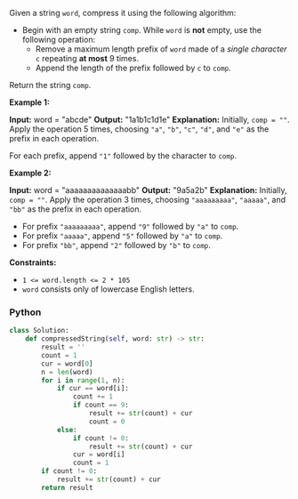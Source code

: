 Given a string  `word`, compress it using the following algorithm:

- Begin with an empty string  `comp`. While  `word`  is  **not**  empty, use the following operation:
    - Remove a maximum length prefix of  `word`  made of a  _single character_  `c`  repeating  **at most**  9 times.
    - Append the length of the prefix followed by  `c`  to  `comp`.

Return the string  `comp`.

**Example 1:**

**Input:**  word = "abcde"
**Output:**  "1a1b1c1d1e"
**Explanation:**
Initially,  `comp = ""`. Apply the operation 5 times, choosing  `"a"`,  `"b"`,  `"c"`,  `"d"`, and  `"e"`  as the prefix
in each operation.

For each prefix, append  `"1"`  followed by the character to  `comp`.

**Example 2:**

**Input:**  word = "aaaaaaaaaaaaaabb"
**Output:**  "9a5a2b"
**Explanation:**
Initially,  `comp = ""`. Apply the operation 3 times, choosing  `"aaaaaaaaa"`,  `"aaaaa"`, and  `"bb"`  as the prefix in
each operation.

- For prefix  `"aaaaaaaaa"`, append  `"9"`  followed by  `"a"`  to  `comp`.
- For prefix  `"aaaaa"`, append  `"5"`  followed by  `"a"`  to  `comp`.
- For prefix  `"bb"`, append  `"2"`  followed by  `"b"`  to  `comp`.

**Constraints:**

- `1 <= word.length <= 2 * 105`
- `word`  consists only of lowercase English letters.

### Python

```python
class Solution:
    def compressedString(self, word: str) -> str:
        result = ''
        count = 1
        cur = word[0]
        n = len(word)
        for i in range(1, n):
            if cur == word[i]:
                count += 1
                if count == 9:
                    result += str(count) + cur
                    count = 0
            else:
                if count != 0:
                    result += str(count) + cur
                cur = word[i]
                count = 1
        if count != 0:
            result += str(count) + cur
        return result
```